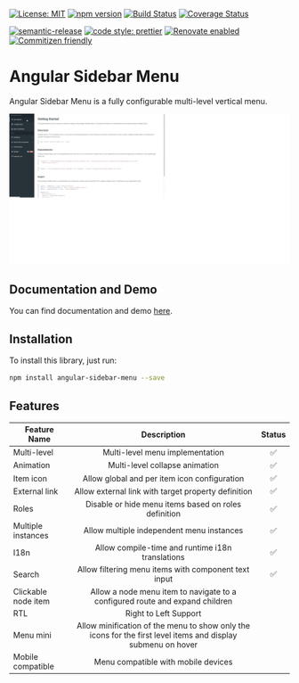 [![License: MIT](https://img.shields.io/badge/License-MIT-yellow.svg)](https://opensource.org/licenses/MIT)
[![npm version](https://badge.fury.io/js/angular-sidebar-menu.svg)](https://badge.fury.io/js/angular-sidebar-menu)
[![Build Status](https://travis-ci.com/mledour/angular-sidebar-menu.svg?branch=master)](https://travis-ci.com/mledour/angular-sidebar-menu)
[![Coverage Status](https://coveralls.io/repos/github/mledour/angular-sidebar-menu/badge.svg?branch=master)](https://coveralls.io/github/mledour/angular-sidebar-menu?branch=master)

[![semantic-release](https://img.shields.io/badge/%20%20%F0%9F%93%A6%F0%9F%9A%80-semantic--release-e10079.svg)](https://github.com/semantic-release/semantic-release)
[![code style: prettier](https://img.shields.io/badge/code_style-prettier-ff69b4.svg)](https://github.com/prettier/prettier)
[![Renovate enabled](https://img.shields.io/badge/renovate-enabled-brightgreen.svg)](https://renovatebot.com/)
[![Commitizen friendly](https://img.shields.io/badge/commitizen-friendly-brightgreen.svg)](http://commitizen.github.io/cz-cli/)

# Angular Sidebar Menu

Angular Sidebar Menu is a fully configurable multi-level vertical menu.

![Angular Sidebar Menu Screenshot](screenshot.gif)

## Documentation and Demo

You can find documentation and demo <a href="https://mledour.github.io/angular-sidebar-menu/branches/master/" target="_blank">here</a>.

## Installation

To install this library, just run:

```bash
npm install angular-sidebar-menu --save
```

## Features

| Feature Name        |                                                 Description                                                  |       Status       |
| ------------------- | :----------------------------------------------------------------------------------------------------------: | :----------------: |
| Multi-level         |                                       Multi-level menu implementation                                        | :white_check_mark: |
| Animation           |                                        Multi-level collapse animation                                        | :white_check_mark: |
| Item icon           |                                 Allow global and per item icon configuration                                 | :white_check_mark: |
| External link       |                             Allow external link with target property definition                              | :white_check_mark: |
| Roles               |                             Disable or hide menu items based on roles definition                             | :white_check_mark: |
| Multiple instances  |                                  Allow multiple independent menu instances                                   | :white_check_mark: |
| I18n                |                               Allow compile-time and runtime i18n translations                               | :white_check_mark: |
| Search              |                             Allow filtering menu items with component text input                             | :white_check_mark: |
| Clickable node item |                 Allow a node menu item to navigate to a configured route and expand children                 |                    |
| RTL                 |                                            Right to Left Support                                             |                    |
| Menu mini           | Allow minification of the menu to show only the icons for the first level items and display submenu on hover |                    |
| Mobile compatible   |                                     Menu compatible with mobile devices                                      |                    |
